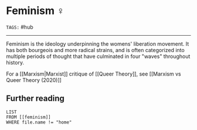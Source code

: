 # Feminism ♀
`TAGS:` #hub 

---
Feminism is the ideology underpinning the womens' liberation movement. It has both bourgeois and more radical strains, and is often categorized into multiple periods of thought that have culminated in four "waves" throughout history. 

For a [[Marxism|Marxist]] critique of [[Queer Theory]], see [[Marxism vs Queer Theory (2020)]]

## Further reading
```dataview
LIST 
FROM [[feminism]]
WHERE file.name != "home"
```